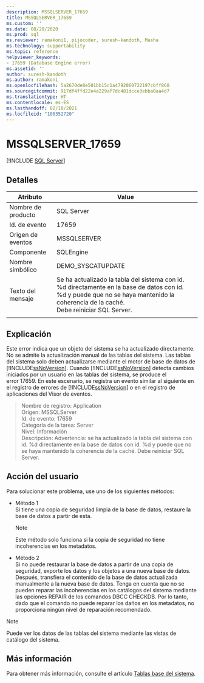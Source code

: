 ```yaml
---
description: MSSQLSERVER_17659
title: MSSQLSERVER_17659
ms.custom: ''
ms.date: 08/20/2020
ms.prod: sql
ms.reviewer: ramakoni1, pijocoder, suresh-kandoth, Masha
ms.technology: supportability
ms.topic: reference
helpviewer_keywords:
- 17659 (Database Engine error)
ms.assetid: ''
author: suresh-kandoth
ms.author: ramakoni
ms.openlocfilehash: 5a2670de8e501bb15c1a4792060722197cbff860
ms.sourcegitcommit: 917df4ffd22e4a229af7dc481dcce3ebba0aa4d7
ms.translationtype: HT
ms.contentlocale: es-ES
ms.lasthandoff: 02/10/2021
ms.locfileid: "100352720"
---
```

# <a name="mssqlserver_17659"></a>MSSQLSERVER_17659
 [!INCLUDE [SQL Server](../../includes/applies-to-version/sqlserver.md)]

## <a name="details"></a>Detalles

|Atributo|Value|
|---|---|
|Nombre de producto|SQL Server|
|Id. de evento|17659|
|Origen de eventos|MSSQLSERVER|
|Componente|SQLEngine|
|Nombre simbólico|DEMO_SYSCATUPDATE|
|Texto del mensaje|Se ha actualizado la tabla del sistema con id. \%d directamente en la base de datos con id. \%d y puede que no se haya mantenido la coherencia de la caché. <br/> Debe reiniciar SQL Server.|
||

## <a name="explanation"></a>Explicación

Este error indica que un objeto del sistema se ha actualizado directamente. No se admite la actualización manual de las tablas del sistema. Las tablas del sistema solo deben actualizarse mediante el motor de base de datos de [!INCLUDE[ssNoVersion](../../includes/ssnoversion-md.md)]. Cuando [!INCLUDE[ssNoVersion](../../includes/ssnoversion-md.md)] detecta cambios iniciados por un usuario en las tablas del sistema, se produce el error 17659. En este escenario, se registra un evento similar al siguiente en el registro de errores de [!INCLUDE[ssNoVersion](../../includes/ssnoversion-md.md)] o en el registro de aplicaciones del Visor de eventos.

> Nombre de registro: Application  
Origen: MSSQLServer  
Id. de evento: 17659  
Categoría de la tarea: Server  
Nivel: Información  
Descripción: Advertencia: se ha actualizado la tabla del sistema con id. \%d directamente en la base de datos con id. %d y puede que no se haya mantenido la coherencia de la caché. Debe reiniciar SQL Server.

## <a name="user-action"></a>Acción del usuario

Para solucionar este problema, use uno de los siguientes métodos:

- Método 1  
    Si tiene una copia de seguridad limpia de la base de datos, restaure la base de datos a partir de esta.  
    > [!NOTE]
    > Este método solo funciona si la copia de seguridad no tiene incoherencias en los metadatos.  

- Método 2  
    Si no puede restaurar la base de datos a partir de una copia de seguridad, exporte los datos y los objetos a una nueva base de datos. Después, transfiera el contenido de la base de datos actualizada manualmente a la nueva base de datos. Tenga en cuenta que no se pueden reparar las incoherencias en los catálogos del sistema mediante las opciones REPAIR de los comandos DBCC CHECKDB. Por lo tanto, dado que el comando no puede reparar los daños en los metadatos, no proporciona ningún nivel de reparación recomendado.

> [!NOTE]
> Puede ver los datos de las tablas del sistema mediante las vistas de catálogo del sistema.

## <a name="more-information"></a>Más información

Para obtener más información, consulte el artículo [Tablas base del sistema](../system-tables/system-base-tables.md).